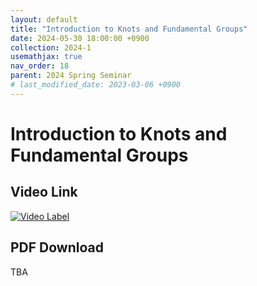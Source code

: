 ```yaml
---
layout: default
title: "Introduction to Knots and Fundamental Groups"
date: 2024-05-30 18:00:00 +0900
collection: 2024-1
usemathjax: true
nav_order: 18
parent: 2024 Spring Seminar
# last_modified_date: 2023-03-06 +0900
---
```

# Introduction to Knots and Fundamental Groups
<!-- ## <center> Abstract </center>
Francis Guthrie claimed in 1852 the four color problem. We
proof two essential lemmas and then solve six color problem. We expand
the proof of six color problem into five, four color problem. Kempe
published this proof in 1879. However the flaw was discovered in 1890
by Heawood. Although flawed, Kempe’s idea was used as one of a basic
tool. -->
## Video Link

[![Video Label](https://img.youtube.com/vi/7NLODW6NDrI/hqdefault.jpg)](https://youtu.be/7NLODW6NDrI)

## PDF Download
TBA
<!--<a target='_blank' href='../2024-1/2024-1_download/____.pptx'> </a>-->